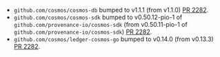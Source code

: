 * `github.com/cosmos/cosmos-db` bumped to v1.1.1 (from v1.1.0) [PR 2282](https://github.com/provenance-io/provenance/pull/2282).
* `github.com/cosmos/cosmos-sdk` bumped to v0.50.12-pio-1 of `github.com/provenance-io/cosmos-sdk` (from v0.50.11-pio-1 of `github.com/provenance-io/cosmos-sdk`) [PR 2282](https://github.com/provenance-io/provenance/pull/2282).
* `github.com/cosmos/ledger-cosmos-go` bumped to v0.14.0 (from v0.13.3) [PR 2282](https://github.com/provenance-io/provenance/pull/2282).
